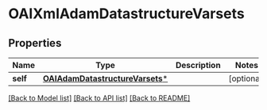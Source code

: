 # OAIXmlAdamDatastructureVarsets

## Properties
Name | Type | Description | Notes
------------ | ------------- | ------------- | -------------
**self** | [**OAIAdamDatastructureVarsets***](OAIAdamDatastructureVarsets.md) |  | [optional] 

[[Back to Model list]](../README.md#documentation-for-models) [[Back to API list]](../README.md#documentation-for-api-endpoints) [[Back to README]](../README.md)


